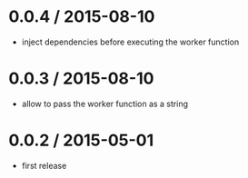 0.0.4 / 2015-08-10
==================

* inject dependencies before executing the worker function

0.0.3 / 2015-08-10
==================

* allow to pass the worker function as a string

0.0.2 / 2015-05-01
==================

* first release
